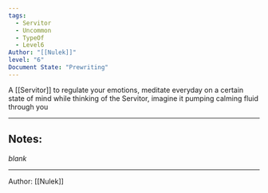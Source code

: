 ```yaml
---
tags:
  - Servitor
  - Uncommon
  - TypeOf
  - Level6
Author: "[[Nulek]]"
level: "6"
Document State: "Prewriting"
---
```

A [[Servitor]] to regulate your emotions, meditate everyday on a certain state of mind while thinking of the Servitor, imagine it pumping calming fluid through you
- - - 
## Notes:
_blank_
- - - 
Author: [[Nulek]]
